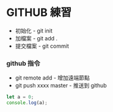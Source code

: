 # GITHUB 練習

- 初始化 - git init
- 加檔案 - git add .
- 提交檔案 - git commit

### github 指令

- git remote add - 增加遠端節點
- git push xxxx master - 推送到 github

```javascript
let a = 0;
console.log(a);
```
